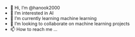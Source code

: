 - 👋 Hi, I’m @hanook2000
- 👀 I’m interested in AI
- 🌱 I’m currently learning machine learning
- 💞️ I’m looking to collaborate on machine learning projects
- 📫 How to reach me ...

<!---
hanook2000/hanook2000 is a ✨ special ✨ repository because its `README.md` (this file) appears on your GitHub profile.
You can click the Preview link to take a look at your changes.
--->
